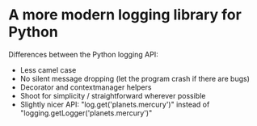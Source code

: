 A more modern logging library for Python
=================================

Differences between the Python logging API:

 * Less camel case
 * No silent message dropping (let the program crash if there are bugs)
 * Decorator and contextmanager helpers
 * Shoot for simplicity / straightforward wherever possible
 * Slightly nicer API: "log.get('planets.mercury')" instead of "logging.getLogger('planets.mercury')"

